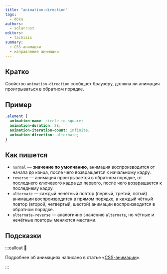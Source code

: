 ```yaml
---
title: "animation-direction"
tags:
  - doka
authors:
  - solarrust
editors:
  - tachisis
summary:
  - CSS-анимации
  - направление анимации
---
```


## Кратко

Свойство `animation-direction` сообщает браузеру, должна ли анимация проигрываться в обратном порядке.

## Пример

```css
.element {
  animation-name: circle-to-square;
  animation-duration: 2s;
  animation-iteration-count: infinite;
  animation-direction: alternate;
}
```

## Как пишется

- `normal` — **значение по умолчанию**, анимация воспроизводится от начала до конца, после чего возвращается к начальному кадру.
- `reverse` — анимация проигрывается в обратном порядке, от последнего ключевого кадра до первого, после чего возвращается к последнему кадру.
- `alternate` — каждый нечётный повтор (первый, третий, пятый) анимации воспроизводится в прямом порядке, а каждый чётный повтор (второй, четвёртый, шестой) анимации воспроизводится в обратном порядке.
- `alternate-reverse` — аналогично значению `alternate`, но чётные и нечётные повторы меняются местами.

## Подсказки

:::callout 🦄

Подробнее об анимациях написано в статье «[CSS-анимации](/css/animation)».

:::
